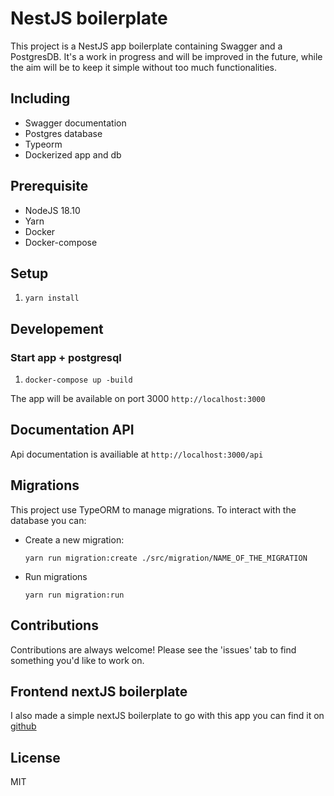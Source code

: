 # NestJS boilerplate

This project is a NestJS app boilerplate containing Swagger and a PostgresDB. It's a work in progress and will be improved in the future, while the aim will be to keep it simple without too much functionalities.

## Including

- Swagger documentation
- Postgres database
- Typeorm
- Dockerized app and db

## Prerequisite

- NodeJS 18.10
- Yarn
- Docker
- Docker-compose

## Setup

1. `yarn install`

## Developement

### Start app + postgresql

1. `docker-compose up -build`

The app will be available on port 3000 `http://localhost:3000`

## Documentation API

Api documentation is availiable at `http://localhost:3000/api`

## Migrations

This project use TypeORM to manage migrations. To interact with the database you can:

- Create a new migration:

  `yarn run migration:create ./src/migration/NAME_OF_THE_MIGRATION`

- Run migrations

  `yarn run migration:run`

## Contributions

Contributions are always welcome! Please see the 'issues' tab to find something you'd like to work on.

## Frontend nextJS boilerplate

I also made a simple nextJS boilerplate to go with this app you can find it on [github](https://github.com/salnika/nextjs-boilerplate)

## License

MIT
